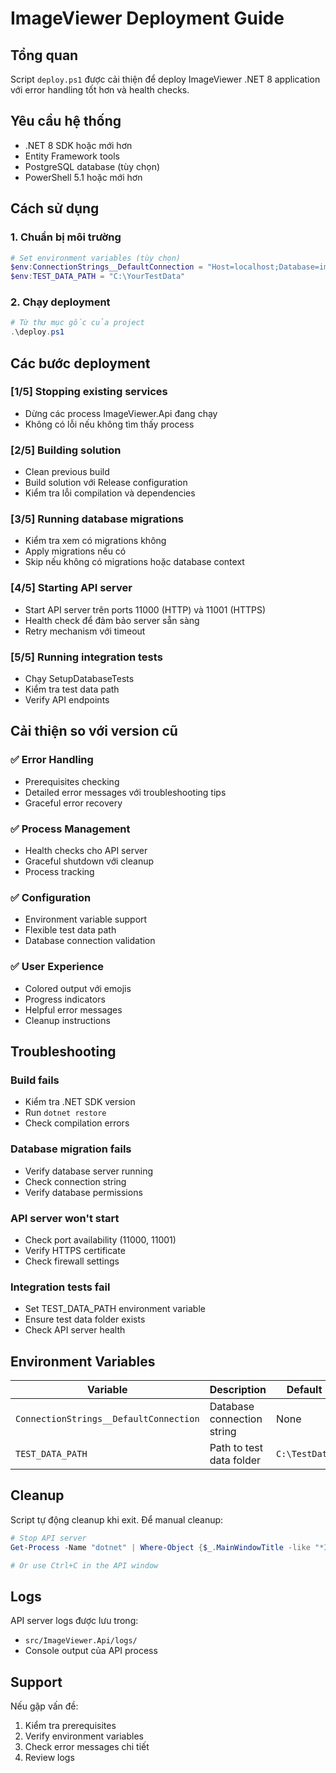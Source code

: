 # ImageViewer Deployment Guide

## Tổng quan
Script `deploy.ps1` được cải thiện để deploy ImageViewer .NET 8 application với error handling tốt hơn và health checks.

## Yêu cầu hệ thống
- .NET 8 SDK hoặc mới hơn
- Entity Framework tools
- PostgreSQL database (tùy chọn)
- PowerShell 5.1 hoặc mới hơn

## Cách sử dụng

### 1. Chuẩn bị môi trường
```powershell
# Set environment variables (tùy chọn)
$env:ConnectionStrings__DefaultConnection = "Host=localhost;Database=imageviewer;Username=postgres;Password=yourpassword"
$env:TEST_DATA_PATH = "C:\YourTestData"
```

### 2. Chạy deployment
```powershell
# Từ thư mục gốc của project
.\deploy.ps1
```

## Các bước deployment

### [1/5] Stopping existing services
- Dừng các process ImageViewer.Api đang chạy
- Không có lỗi nếu không tìm thấy process

### [2/5] Building solution
- Clean previous build
- Build solution với Release configuration
- Kiểm tra lỗi compilation và dependencies

### [3/5] Running database migrations
- Kiểm tra xem có migrations không
- Apply migrations nếu có
- Skip nếu không có migrations hoặc database context

### [4/5] Starting API server
- Start API server trên ports 11000 (HTTP) và 11001 (HTTPS)
- Health check để đảm bảo server sẵn sàng
- Retry mechanism với timeout

### [5/5] Running integration tests
- Chạy SetupDatabaseTests
- Kiểm tra test data path
- Verify API endpoints

## Cải thiện so với version cũ

### ✅ Error Handling
- Prerequisites checking
- Detailed error messages với troubleshooting tips
- Graceful error recovery

### ✅ Process Management
- Health checks cho API server
- Graceful shutdown với cleanup
- Process tracking

### ✅ Configuration
- Environment variable support
- Flexible test data path
- Database connection validation

### ✅ User Experience
- Colored output với emojis
- Progress indicators
- Helpful error messages
- Cleanup instructions

## Troubleshooting

### Build fails
- Kiểm tra .NET SDK version
- Run `dotnet restore`
- Check compilation errors

### Database migration fails
- Verify database server running
- Check connection string
- Verify database permissions

### API server won't start
- Check port availability (11000, 11001)
- Verify HTTPS certificate
- Check firewall settings

### Integration tests fail
- Set TEST_DATA_PATH environment variable
- Ensure test data folder exists
- Check API server health

## Environment Variables

| Variable | Description | Default |
|----------|-------------|---------|
| `ConnectionStrings__DefaultConnection` | Database connection string | None |
| `TEST_DATA_PATH` | Path to test data folder | `C:\TestData` |

## Cleanup

Script tự động cleanup khi exit. Để manual cleanup:

```powershell
# Stop API server
Get-Process -Name "dotnet" | Where-Object {$_.MainWindowTitle -like "*ImageViewer*"} | Stop-Process

# Or use Ctrl+C in the API window
```

## Logs

API server logs được lưu trong:
- `src/ImageViewer.Api/logs/`
- Console output của API process

## Support

Nếu gặp vấn đề:
1. Kiểm tra prerequisites
2. Verify environment variables
3. Check error messages chi tiết
4. Review logs
